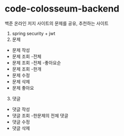# code-colosseum-backend
백준 온라인 저지 사이트의 문제를 공유, 추천하는 사이트


1. spring security + jwt
2. 문제 
  - 문제 작성
  - 문제 조회 -전체
  - 문제 조회 -전체 -좋아요순 
  - 문제 조회 -한개 
  - 문제 수정
  - 문제 삭제
  - 문제 좋아요
3. 댓글
  - 댓글 작성
  - 댓글 조회 -한문제의 전체 댓글
  - 댓글 수정
  - 댓글 삭제
  


